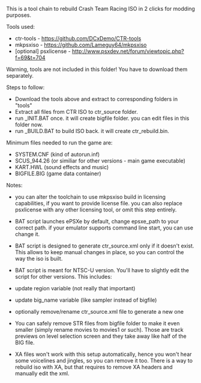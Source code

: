 This is a tool chain to rebuild Crash Team Racing ISO in 2 clicks for modding purposes.

Tools used:
- ctr-tools - https://github.com/DCxDemo/CTR-tools
- mkpsxiso - https://github.com/Lameguy64/mkpsxiso
- [optional] psxlicense - http://www.psxdev.net/forum/viewtopic.php?f=69&t=704

Warning, tools are not included in this folder! You have to download them separately.

Steps to follow:
- Download the tools above and extract to corresponding folders in "tools"
- Extract all files from CTR ISO to ctr_source folder.
- run _INIT.BAT once. it will create bigfile folder. you can edit files in this folder now.
- run _BUILD.BAT to build ISO back. it will create ctr_rebuild.bin.

Minimum files needed to run the game are:
- SYSTEM.CNF (kind of autorun.inf)
- SCUS_944.26 (or similiar for other versions - main game executable)
- KART.HWL (sound effects and music)
- BIGFILE.BIG (game data container)


Notes:

- you can alter the toolchain to use mkpsxiso build in licensing capabilities, if you want to provide license file. you can also replace psxlicense with any other licensing tool, or omit this step entirely.

- BAT script launches ePSXe by default, change epsxe_path to your correct path. if your emulator supports command line start, you can use change it.

- BAT script is designed to generate ctr_source.xml only if it doesn't exist. This allows to keep manual changes in place, so you can control the way the iso is built.

- BAT script is meant for NTSC-U version. You'll have to slightly edit the script for other versions. This includes:
- update region variable (not really that important)
- update big_name variable (like sampler instead of bigfile)
- optionally remove/rename ctr_source.xml file to generate a new one

- You can safely remove STR files from bigfile folder to make it even smaller (simply rename movies to movies1 or such). Those are track previews on level selection screen and they take away like half of the BIG file.

- XA files won't work with this setup automatically, hence you won't hear some voicelines and jingles, so you can remove it too. There is a way to rebuild iso with XA, but that requires to remove XA headers and manually edit the xml.